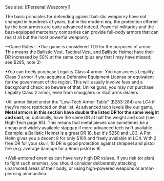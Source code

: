 See also: [[Personal Weaponry]]

The basic principles for defending against ballistic weaponry have not changed in hundreds of years, but in the modern era, the protection offered by the best armors are quite advanced indeed. Powerful militaries and the best-equipped mercenary companies can provide full-body armors that can resist all but the most powerful weaponry.

--Game Rules--
•Our game is considered TL9 for the purposes of armor. This means the Ballistic Vest, Tactical Vest, and Ballistic Helmet have their DR increased by 50% at the same cost (plus any that I may have missed; see B285, note 3)

•You can freely purchase Legality Class 4 armor. You can access Legality Class 3 armor if you acquire a Defensive Equipment License or equivalent for the government of the region. This will usually involve fees and a background check, so beware of that.
	Unlike guns, you may *not* purchase Legality Class 2 armor, even from smugglers or illicit arms dealers.

•All armor listed under the "Low-Tech Armor Table" (B283-284) are LC4 if they're more restricted on that list. At advanced tech levels like our game, **Metal armors in this section have double the listed DR for the same weight and cost**, or, optionally, have the same DR at half the weight and cost (see High-Tech page 65). This means that metal pieces can sometimes be a cheap and widely available stopgap if more advanced tech isn't available.
	-Example: a Ballistic Helmet is a great DR 18, but it's $250 and LC3. A Pot Helm gives you a decent 8 for only $100 and freely available at LC4. With 2 free DR for your skull, 10 DR is good protection against shrapnel and pistol fire (e.g. average damage for a 9mm pistol is 9).

•Well-armored enemies can have very high DR values. If you risk (or plan) to fight such enemies, you should consider deliberately attacking unarmored areas of their body, or using high-powered weapons or armor-piercing ammunition.